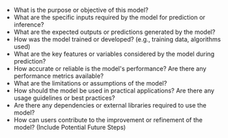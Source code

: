 - What is the purpose or objective of this model?
- What are the specific inputs required by the model for prediction or inference?
- What are the expected outputs or predictions generated by the model?
- How was the model trained or developed? (e.g., training data, algorithms used)
- What are the key features or variables considered by the model during prediction?
- How accurate or reliable is the model's performance? Are there any performance metrics available?
- What are the limitations or assumptions of the model?
- How should the model be used in practical applications? Are there any usage guidelines or best practices?
- Are there any dependencies or external libraries required to use the model?
- How can users contribute to the improvement or refinement of the model? (Include Potential Future Steps)